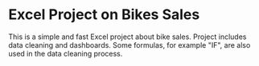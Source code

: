 # Excel Project on Bikes Sales

This is a simple and fast Excel project about bike sales. Project includes data cleaning and dashboards. Some formulas, for example "IF", are also used in the data cleaning process.
